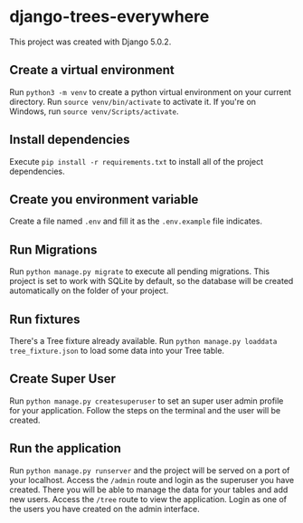 # django-trees-everywhere
This project was created with Django 5.0.2.

## Create a virtual environment
Run ```python3 -m venv``` to create a python virtual environment on your current directory. Run ```source venv/bin/activate``` to activate it. If you're on Windows, run ```source venv/Scripts/activate```.

## Install dependencies
Execute ```pip install -r requirements.txt``` to install all of the project dependencies.

## Create you environment variable
Create a file named ```.env``` and fill it as the ```.env.example``` file indicates.

## Run Migrations
Run ```python manage.py migrate``` to execute all pending migrations. This project is set to work with SQLite by default, so the database will be created automatically on the folder of your project.

## Run fixtures
There's a Tree fixture already available. Run ```python manage.py loaddata tree_fixture.json``` to load some data into your Tree table.

## Create Super User
Run ```python manage.py createsuperuser``` to set an super user admin profile for your application. Follow the steps on the terminal and the user will be created.

## Run the application
Run ```python manage.py runserver``` and the project will be served on a port of your localhost. Access the ```/admin``` route and login as the superuser you have created. There you will be able to manage the data for your tables and add new users. Access the ```/tree``` route to view the application. Login as one of the users you have created on the admin interface.
